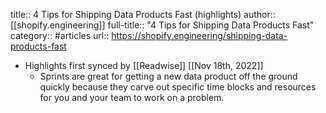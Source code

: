 title:: 4 Tips for Shipping Data Products Fast (highlights)
author:: [[shopify.engineering]]
full-title:: "4 Tips for Shipping Data Products Fast"
category:: #articles
url:: https://shopify.engineering/shipping-data-products-fast

- Highlights first synced by [[Readwise]] [[Nov 18th, 2022]]
	- Sprints are great for getting a new data product off the ground quickly because they carve out specific time blocks and resources for you and your team to work on a problem.